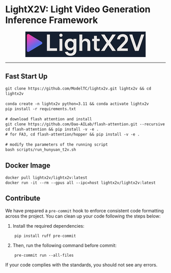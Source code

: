# LightX2V: Light Video Generation Inference Framework

<div align="center">
  <picture>
    <img alt="LightLLM" src="assets/img_lightx2v.jpg" width=75%>
  </picture>
</div>

--------------------------------------------------------------------------------

## Fast Start Up

```shell
git clone https://github.com/ModelTC/lightx2v.git lightx2v && cd lightx2v

conda create -n lightx2v python=3.11 && conda activate lightx2v
pip install -r requirements.txt

# download flash attention and install
git clone https://github.com/Dao-AILab/flash-attention.git --recursive
cd flash-attention && pip install -v -e .
# for FA3, cd flash-attention/hopper && pip install -v -e .

# modify the parameters of the running script
bash scripts/run_hunyuan_t2v.sh
```

## Docker Image

```shell
docker pull lightx2v/lightx2v:latest
docker run -it --rm --gpus all --ipc=host lightx2v/lightx2v:latest
```

## Contribute

We have prepared a `pre-commit` hook to enforce consistent code formatting across the project. You can clean up your code following the steps below:

1. Install the required dependencies:

```shell
    pip install ruff pre-commit
```

2. Then, run the following command before commit:

```shell
    pre-commit run --all-files
```

If your code complies with the standards, you should not see any errors.
